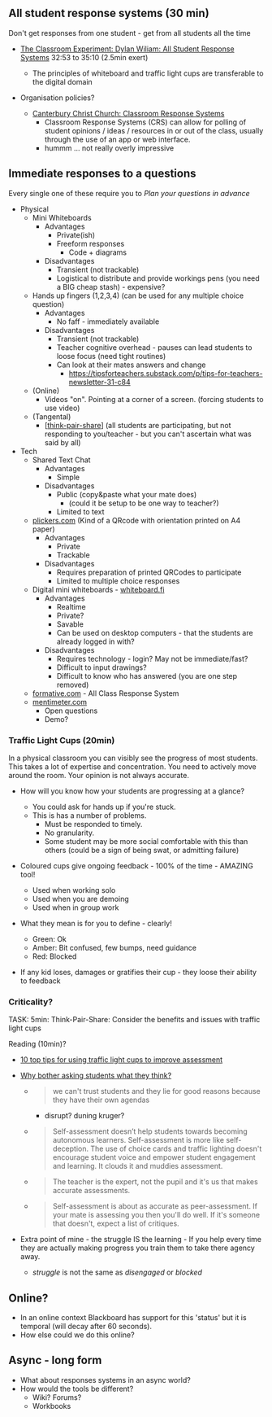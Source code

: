 All student response systems (30 min)
----------------------------

Don't get responses from one student - get from all students all the time

* [The Classroom Experiment: Dylan Wiliam: All Student Response Systems](https://youtu.be/J25d9aC1GZA?t=1973) 32:53 to 35:10 (2.5min exert)
    * The principles of whiteboard and traffic light cups are transferable to the digital domain

* Organisation policies?
    * [Canterbury Christ Church: Classroom Response Systems](https://www.canterbury.ac.uk/learning-and-teaching-enhancement/learning-platform-suite/classroom-response-systems.aspx)
        * Classroom Response Systems (CRS) can allow for polling of student opinions / ideas / resources in or out of the class, usually through the use of an app or web interface.
        * hummm ... not really overly impressive


Immediate responses to a questions
----------------------------------

Every single one of these require you to *Plan your questions in advance*

* Physical
    * Mini Whiteboards
        * Advantages
            * Private(ish)
            * Freeform responses
                * Code + diagrams
        * Disadvantages
            * Transient (not trackable)
            * Logistical to distribute and provide workings pens (you need a BIG cheap stash) - expensive?
    * Hands up fingers (1,2,3,4) (can be used for any multiple choice question)
        * Advantages
            * No faff - immediately available
        * Disadvantages
            * Transient (not trackable)
            * Teacher cognitive overhead - pauses can lead students to loose focus (need tight routines)
            * Can look at their mates answers and change
                * https://tipsforteachers.substack.com/p/tips-for-teachers-newsletter-31-c84
    * (Online)
        * Videos "on". Pointing at a corner of a screen. (forcing students to use video)
    * (Tangental)
        * [[think-pair-share]] (all students are participating, but not responding to you/teacher - but you can't ascertain what was said by all)
* Tech
    * Shared Text Chat
        * Advantages
            * Simple
        * Disadvantages
            * Public (copy&paste what your mate does)
                * (could it be setup to be one way to teacher?)
            * Limited to text
    * [plickers.com](https://plickers.com/) (Kind of a QRcode with orientation printed on A4 paper)
        * Advantages
            * Private
            * Trackable
        * Disadvantages
            * Requires preparation of printed QRCodes to participate
            * Limited to multiple choice responses
    * Digital mini whiteboards - [whiteboard.fi](https://whiteboard.fi/)
        * Advantages
            * Realtime
            * Private?
            * Savable
            * Can be used on desktop computers - that the students are already logged in with?
        * Disadvantages
            * Requires technology - login? May not be immediate/fast?
            * Difficult to input drawings?
            * Difficult to know who has answered (you are one step removed)
    * [formative.com](https://www.formative.com/) - All Class Response System
    * [mentimeter.com](https://www.mentimeter.com/)
        * Open questions
        * Demo?


### Traffic Light Cups (20min)

In a physical classroom you can visibly see the progress of most students. This takes a lot of expertise and concentration. You need to actively move around the room. Your opinion is not always accurate.

* How will you know how your students are progressing at a glance?
    * You could ask for hands up if you're stuck. 
    * This is has a number of problems. 
        * Must be responded to timely. 
        * No granularity.
        * Some student may be more social comfortable with this than others (could be a sign of being swat, or admitting failure)

* Coloured cups give ongoing feedback - 100% of the time - AMAZING tool!
    * Used when working solo
    * Used when you are demoing
    * Used when in group work
* What they mean is for you to define - clearly!
    * Green: Ok
    * Amber: Bit confused, few bumps, need guidance
    * Red: Blocked
* If any kid loses, damages or gratifies their cup - they loose their ability to feedback

### Criticality?

TASK: 5min: Think-Pair-Share: Consider the benefits and issues with traffic light cups


Reading (10min)?
* [10 top tips for using traffic light cups to improve assessment](https://www.stmartins.caerphilly.sch.uk/attachments/download.asp?file=1240&type=pdf)
* [Why bother asking students what they think?](https://www.eteach.com/blog/why-traffic-lights-gets-the-thumbs-down)
    * > we can't trust students and they lie for good reasons because they have their own agendas
        * disrupt? duning kruger?
    * > Self-assessment doesn’t help students towards becoming autonomous learners. Self-assessment is more like self-deception. The use of choice cards and traffic lighting doesn't encourage student voice and empower student engagement and learning. It clouds it and muddies assessment.
    * > The teacher is the expert, not the pupil and it's us that makes accurate assessments. 
    * > Self-assessment is about as accurate as peer-assessment. If your mate is assessing you then you'll do well. If it's someone that doesn't, expect a list of critiques.

* Extra point of mine - the struggle IS the learning - If you help every time they are actually making progress you train them to take there agency away.
    * _struggle_ is not the same as _disengaged_ or _blocked_


Online?
-------
* In an online context Blackboard has support for this 'status' but it is temporal (will decay after 60 seconds).
* How else could we do this online?

Async - long form
-----------------
* What about responses systems in an async world?
* How would the tools be different?
    * Wiki? Forums?
    * Workbooks


[//begin]: # "Autogenerated link references for markdown compatibility"
[think-pair-share]: think-pair-share.md "Think Pair Share"
[//end]: # "Autogenerated link references"
